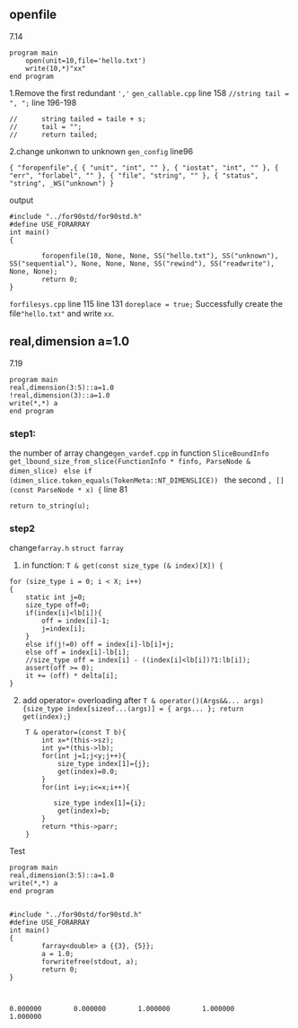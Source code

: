 ## openfile 
7.14
```shell
program main
    open(unit=10,file='hello.txt')
    write(10,*)"xx"	
end program
```
1.Remove the first redundant `','`
`gen_callable.cpp`
line 158		`//string tail = ", ";`
line 196-198    
```shell
//		string tailed = taile + s;
//		tail = "";
//		return tailed;
```
2.change unkonwn to unknown
`gen_config`	line96
```shell
{ "foropenfile",{ { "unit", "int", "" }, { "iostat", "int", "" }, { "err", "forlabel", "" }, { "file", "string", "" }, { "status", "string", _WS("unknown") }
```
output
```shell
#include "../for90std/for90std.h"
#define USE_FORARRAY
int main()
{

        foropenfile(10, None, None, SS("hello.txt"), SS("unknown"), SS("sequential"), None, None, None, SS("rewind"), SS("readwrite"), None, None);
        return 0;
}

```
`forfilesys.cpp`
line 115 
line 131
`doreplace = true;`
Successfully create the file`"hello.txt"` and write `xx`.

## real,dimension a=1.0 
7.19
```shell
program main
real,dimension(3:5)::a=1.0
!real,dimension(3)::a=1.0
write(*,*) a
end program

```
### step1:
the number of array
change`gen_vardef.cpp`
in function `SliceBoundInfo get_lbound_size_from_slice(FunctionInfo * finfo, ParseNode & dimen_slice) `
`else if (dimen_slice.token_equals(TokenMeta::NT_DIMENSLICE)) `
the second     `, [](const ParseNode * x) {`
line 81

```shell
return to_string(u);
```
### step2	
change`farray.h`
`struct farray`

1. in function: `T & get(const size_type (& index)[X]) {`
```shell
for (size_type i = 0; i < X; i++)
{
	static int j=0;
	size_type off=0;
	if(index[i]<lb[i]){
		off = index[i]-1;
		j=index[i];
	}
	else if(j!=0) off = index[i]-lb[i]+j;
	else off = index[i]-lb[i];
	//size_type off = index[i] - ((index[i]<lb[i])?1:lb[i]);
    assert(off >= 0);
	it += (off) * delta[i];
}
```
2. add operator= overloading after `T & operator()(Args&&... args) {size_type index[sizeof...(args)] = { args... };
		return get(index);}`
```shell
	T & operator=(const T b){
		int x=*(this->sz);
		int y=*(this->lb);
		for(int j=1;j<y;j++){
			size_type index[1]={j};
			get(index)=0.0;
		}
        for(int i=y;i<=x;i++){
			
		   size_type index[1]={i};
			get(index)=b;
		}
		return *this->parr;
	}
```
Test
```shell
program main
real,dimension(3:5)::a=1.0
write(*,*) a
end program


#include "../for90std/for90std.h"
#define USE_FORARRAY
int main()
{
        farray<double> a {{3}, {5}};
        a = 1.0;
        forwritefree(stdout, a);
        return 0;
}



0.000000        0.000000        1.000000        1.000000        1.000000
```